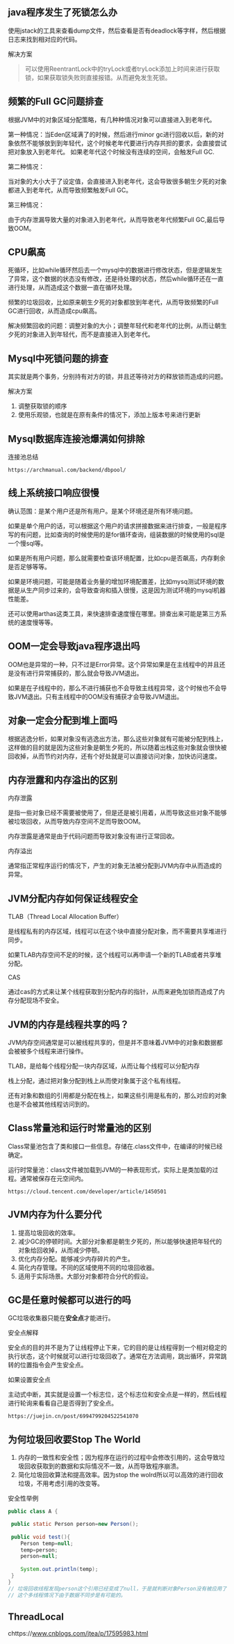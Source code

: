 ## java程序发生了死锁怎么办

使用jstack的工具来查看dump文件，然后查看是否有deadlock等字样，然后根据日志来找到相对应的代码。

解决方案

> 可以使用ReentrantLock中的tryLock或者tryLock添加上时间来进行获取锁，如果获取锁失败则直接报错。从而避免发生死锁。

## 频繁的Full GC问题排查

根据JVM中的对象区域分配策略，有几种种情况对象可以直接进入到老年代。

第一种情况：当Eden区域满了的时候，然后进行minor gc进行回收以后，新的对象依然不能够放到到年轻代，这个时候老年代要进行内存共担的要求，会直接尝试把对象放入到老年代。 如果老年代这个时候没有连续的空间，会触发Full GC.

第二种情况：

当对象的大小大于了设定值，会直接进入到老年代，这会导致很多朝生夕死的对象都进入到老年代，从而导致频繁触发Full GC。

第三种情况：

由于内存泄漏导致大量的对象进入到老年代，从而导致老年代频繁Full GC,最后导致OOM。

## CPU飙高

死循环，比如while循环然后去一个mysql中的数据进行修改状态，但是逻辑发生了异常，这个数据的状态没有修改，还是待处理的状态，然后while循环还在一直进行处理，从而造成这个数据一直在循环处理。

频繁的垃圾回收，比如原来朝生夕死的对象都放到年老代，从而导致频繁的Full GC进行回收，从而造成cpu飙高。

解决频繁回收的问题：调整对象的大小；调整年轻代和老年代的比例，从而让朝生夕死的对象进入到年轻代，而不是直接进入到老年代。

## Mysql中死锁问题的排查

其实就是两个事务，分别持有对方的锁，并且还等待对方的释放锁而造成的问题。

解决方案

1. 调整获取锁的顺序
2. 使用乐观锁，也就是在原有条件的情况下，添加上版本号来进行更新

## Mysql数据库连接池爆满如何排除

连接池总结

```
https://archmanual.com/backend/dbpool/
```

## 线上系统接口响应很慢

确认范围：是某个用户还是所有用户。是某个环境还是所有环境问题。

如果是单个用户的话，可以根据这个用户的请求拼接数据来进行排查，一般是程序写的有问题，比如查询的时候使用的是for循环查询，组装数据的时候使用的sql是一个慢sql等。

如果是所有用户问题，那么就需要检查该环境配置，比如cpu是否飙高，内存剩余是否足够等等。

如果是环境问题，可能是随着业务量的增加环境配置差，比如mysq测试环境的数据是从生产同步过来的，会导致查询和插入很慢，这是因为测试环境的mysql机器性能差。

还可以使用arthas这类工具，来快速排查速度慢在哪里。排查出来可能是第三方系统的速度慢等等。

## OOM一定会导致java程序退出吗

OOM也是异常的一种，只不过是Error异常。这个异常如果是在主线程中的并且还是没有进行异常捕获的，那么就会导致JVM退出。

如果是在子线程中的，那么不进行捕获也不会导致主线程异常，这个时候也不会导致JVM退出。只有主线程中的OOM没有捕获才会导致JVM退出。

## 对象一定会分配到堆上面吗

根据逃逸分析，如果对象没有逃逸出方法，那么这些对象就有可能被分配到栈上，这样做的目的就是因为这些对象是朝生夕死的，所以随着出栈这些对象就会很快被回收掉，从而节约对内存，还有个好处就是可以直接访问对象，加快访问速度。

## 内存泄露和内存溢出的区别

内存泄露

是指一些对象已经不需要被使用了，但是还是被引用着，从而导致这些对象不能够被垃圾回收，从而导致内存空间不足而导致OOM。

内存泄露是通常是由于代码问题而导致对象没有进行正常回收。

内存溢出

通常指正常程序运行的情况下，产生的对象无法被分配到JVM内存中从而造成的异常。

## JVM分配内存如何保证线程安全

TLAB（Thread Local Allocation Buffer）

是线程私有的内存区域，线程可以在这个块中直接分配对象，而不需要共享堆进行同步。

如果TLAB内存空间不足的时候，这个线程可以再申请一个新的TLAB或者共享堆分配。

CAS

通过cas的方式来让某个线程获取到分配内存的指针，从而来避免加锁而造成了内存分配现场不安全。

## JVM的内存是线程共享的吗？

JVM内存空间通常是可以被线程共享的，但是并不意味着JVM中的对象和数据都会被被多个线程来进行操作。

TLAB，是给每个线程分配一块内存区域，从而让每个线程可以分配内存

栈上分配，通过把对象分配到栈上从而使对象属于这个私有线程。

还有对象和数组的引用都是分配在栈上，如果这些引用是私有的，那么对应的对象也是不会被其他线程访问到的。

## Class常量池和运行时常量池的区别

Class常量池包含了类和接口一些信息。存储在.class文件中，在编译的时候已经确定。

运行时常量池：class文件被加载到JVM的一种表现形式，实际上是类加载的过程。通常被保存在元空间内。

```
https://cloud.tencent.com/developer/article/1450501
```

## JVM内存为什么要分代

1. 提高垃圾回收的效率。
2. 减少GC的停顿时间。大部分对象都是朝生夕死的，所以能够快速把年轻代的对象给回收掉，从而减少停顿。
3. 优化内存分配。能够减少内存碎片的产生。
4. 简化内存管理。不同的区域使用不同的垃圾回收器。
5. 适用于实际场景。大部分对象都符合分代的假设。

## GC是任意时候都可以进行的吗

GC垃圾收集器只能在**安全点**才能进行。

安全点解释

安全点的目的并不是为了让线程停止下来，它的目的是让线程得到一个相对稳定的执行状态，这个时候就可以进行垃圾回收了。通常在方法调用，跳出循环，异常跳转的位置指令会产生安全点。

如果设置安全点

主动式中断，其实就是设置一个标志位，这个标志位和安全点是一样的，然后线程进行轮询来看看自己是否得到了安全点。

```
https://juejin.cn/post/6994799204522541070
```

## 为何垃圾回收要Stop The World

1. 内存的一致性和安全性；因为程序在运行的过程中会修改引用的，这会导致垃圾回收获取到的数据和实际情况不一致，从而导致程序崩溃。
2. 简化垃圾回收算法和提高效率。因为stop the wolrd所以可以高效的进行回收垃圾，不用考虑引用的改变等。

安全性举例

```java
public class A {

 public static Person person=new Person();
 
 public void test(){
 	Person temp=null;
 	temp=person;
 	person=null;
 	
 	System.out.println(temp);
 }
}
// 垃圾回收线程发现person这个引用已经变成了null，于是就判断对象Person没有被应用了，所以会被Person进行回收。
// 这个多线程情况下由于数据不同步是有可能的。
```

## ThreadLocal

chttps://www.cnblogs.com/jtea/p/17595983.html
